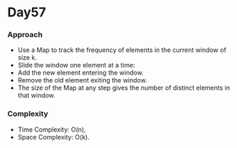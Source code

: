 # Day57

### Approach

- Use a Map to track the frequency of elements in the current window of size k.
- Slide the window one element at a time:
 - Add the new element entering the window.
 - Remove the old element exiting the window.
- The size of the Map at any step gives the number of distinct elements in that window.

### Complexity

- Time Complexity: O(n),
- Space Complexity: O(k).
